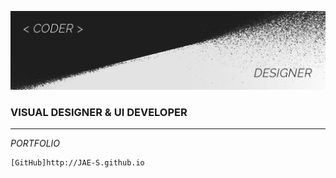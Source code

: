 ![Portfolio](images/portfolio_cover.png)

### VISUAL DESIGNER & UI DEVELOPER
---

*PORTFOLIO*
```
[GitHub]http://JAE-S.github.io
```
